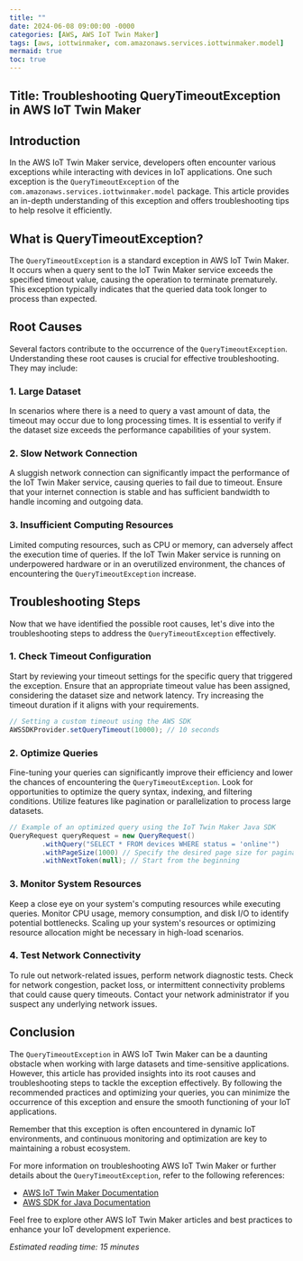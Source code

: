 ```yaml
---
title: ""
date: 2024-06-08 09:00:00 -0000
categories: [AWS, AWS IoT Twin Maker]
tags: [aws, iottwinmaker, com.amazonaws.services.iottwinmaker.model]
mermaid: true
toc: true
---
```


## Title: Troubleshooting QueryTimeoutException in AWS IoT Twin Maker

## Introduction
In the AWS IoT Twin Maker service, developers often encounter various exceptions while interacting with devices in IoT applications. One such exception is the `QueryTimeoutException` of the `com.amazonaws.services.iottwinmaker.model` package. This article provides an in-depth understanding of this exception and offers troubleshooting tips to help resolve it efficiently.

## What is QueryTimeoutException?
The `QueryTimeoutException` is a standard exception in AWS IoT Twin Maker. It occurs when a query sent to the IoT Twin Maker service exceeds the specified timeout value, causing the operation to terminate prematurely. This exception typically indicates that the queried data took longer to process than expected.

## Root Causes
Several factors contribute to the occurrence of the `QueryTimeoutException`. Understanding these root causes is crucial for effective troubleshooting. They may include:

### 1. Large Dataset
In scenarios where there is a need to query a vast amount of data, the timeout may occur due to long processing times. It is essential to verify if the dataset size exceeds the performance capabilities of your system.

### 2. Slow Network Connection
A sluggish network connection can significantly impact the performance of the IoT Twin Maker service, causing queries to fail due to timeout. Ensure that your internet connection is stable and has sufficient bandwidth to handle incoming and outgoing data.

### 3. Insufficient Computing Resources
Limited computing resources, such as CPU or memory, can adversely affect the execution time of queries. If the IoT Twin Maker service is running on underpowered hardware or in an overutilized environment, the chances of encountering the `QueryTimeoutException` increase.

## Troubleshooting Steps
Now that we have identified the possible root causes, let's dive into the troubleshooting steps to address the `QueryTimeoutException` effectively.

### 1. Check Timeout Configuration
Start by reviewing your timeout settings for the specific query that triggered the exception. Ensure that an appropriate timeout value has been assigned, considering the dataset size and network latency. Try increasing the timeout duration if it aligns with your requirements.

```java
// Setting a custom timeout using the AWS SDK
AWSSDKProvider.setQueryTimeout(10000); // 10 seconds
```

### 2. Optimize Queries
Fine-tuning your queries can significantly improve their efficiency and lower the chances of encountering the `QueryTimeoutException`. Look for opportunities to optimize the query syntax, indexing, and filtering conditions. Utilize features like pagination or parallelization to process large datasets.

```java
// Example of an optimized query using the IoT Twin Maker Java SDK
QueryRequest queryRequest = new QueryRequest()
        .withQuery("SELECT * FROM devices WHERE status = 'online'")
        .withPageSize(1000) // Specify the desired page size for pagination
        .withNextToken(null); // Start from the beginning
```

### 3. Monitor System Resources
Keep a close eye on your system's computing resources while executing queries. Monitor CPU usage, memory consumption, and disk I/O to identify potential bottlenecks. Scaling up your system's resources or optimizing resource allocation might be necessary in high-load scenarios.

### 4. Test Network Connectivity
To rule out network-related issues, perform network diagnostic tests. Check for network congestion, packet loss, or intermittent connectivity problems that could cause query timeouts. Contact your network administrator if you suspect any underlying network issues.

## Conclusion
The `QueryTimeoutException` in AWS IoT Twin Maker can be a daunting obstacle when working with large datasets and time-sensitive applications. However, this article has provided insights into its root causes and troubleshooting steps to tackle the exception effectively. By following the recommended practices and optimizing your queries, you can minimize the occurrence of this exception and ensure the smooth functioning of your IoT applications.

Remember that this exception is often encountered in dynamic IoT environments, and continuous monitoring and optimization are key to maintaining a robust ecosystem.

For more information on troubleshooting AWS IoT Twin Maker or further details about the `QueryTimeoutException`, refer to the following references:
- [AWS IoT Twin Maker Documentation](https://docs.aws.amazon.com/iot-twin-maker/latest/developerguide/error-messages.html)
- [AWS SDK for Java Documentation](https://docs.aws.amazon.com/sdk-for-java/latest/developer-guide/home.html)

Feel free to explore other AWS IoT Twin Maker articles and best practices to enhance your IoT development experience.

*Estimated reading time: 15 minutes*